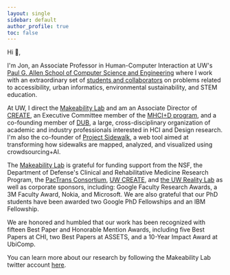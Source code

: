 ```yaml
---
layout: single
sidebar: default
author_profile: true
toc: false
---
```

Hi 👋,

I'm Jon, an Associate Professor in Human-Computer Interaction at UW's [Paul G. Allen School of Computer Science and Engineering](http://cs.washington.edu/) where I work with an extraordinary set of [students and collaborators](https://makeabilitylab.cs.washington.edu/people/) on problems related to accessibility, urban informatics, environmental sustainability, and STEM education.

At UW, I direct the [Makeability Lab](http://makeabilitylab.io/) and am an Associate Director of [CREATE](https://create.uw.edu/), an Executive Committee member of the [MHCI+D program](https://mhcid.washington.edu/), and a co-founding member of [DUB](http://dub.washington.edu), a large, cross-disciplinary organization of academic and industry professionals interested in HCI and Design research. I'm also the co-founder of [Project Sidewalk](http://projectsidewalk.org/), a web tool aimed at transforming how sidewalks are mapped, analyzed, and visualized using crowdsourcing+AI.

The [Makeability Lab](https://makeabilitylab.cs.washington.edu) is grateful for funding support from the NSF, the Department of Defense's Clinical and Rehabilitative Medicine Research Program, the [PacTrans Consortium](http://depts.washington.edu/pactrans/),  [UW CREATE](https://create.uw.edu/), and [the UW Reality Lab](https://realitylab.uw.edu/) as well as corporate sponsors, including: Google Faculty Research Awards, a 3M Faculty Award, Nokia, and Microsoft. We are also grateful that our PhD students have been awarded two Google PhD Fellowships and an IBM Fellowship.

We are honored and humbled that our work has been recognized with fifteen Best Paper and Honorable Mention Awards, including five Best Papers at CHI, two Best Papers at ASSETS, and a 10-Year Impact Award at UbiComp.

You can learn more about our research by following the Makeability Lab twitter account [here](http://twitter.com/makeabilitylab).
